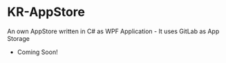# KR-AppStore
An own AppStore written in C# as WPF Application - It uses GitLab as App Storage
 - Coming Soon! 
